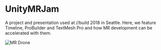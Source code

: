 # UnityMRJam
A project and presentation used at //build 2018 in Seattle. Here, we feature Timeline, ProBuilder and TextMesh Pro and how MR development can be accelerated with them.

![MR Drone](https://user-images.githubusercontent.com/263776/39741771-bb2cb4f8-5260-11e8-847d-67e5e287f7cd.gif)

